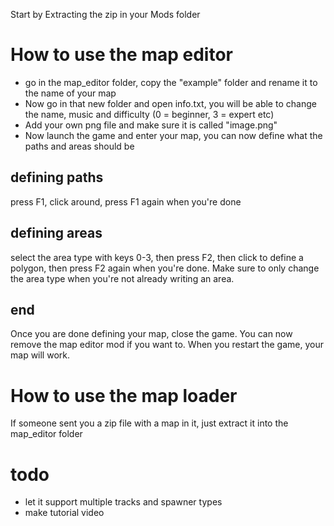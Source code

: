 Start by Extracting the zip in your Mods folder

# How to use the map editor
- go in the map_editor folder, copy the "example" folder and rename it to the name of your map
- Now go in that new folder and open info.txt, you will be able to change the name, music and difficulty (0 = beginner, 3 = expert etc)
- Add your own png file and make sure it is called "image.png"
- Now launch the game and enter your map, you can now define what the paths and areas should be

## defining paths
press F1, click around, press F1 again when you're done

## defining areas
select the area type with keys 0-3, then press F2, then click to define a polygon, then press F2 again when you're done. Make sure to only change the area type when you're not already writing an area.

## end
Once you are done defining your map, close the game. You can now remove the map editor mod if you want to. When you restart the game, your map will work.

# How to use the map loader
If someone sent you a zip file with a map in it, just extract it into the map_editor folder

# todo
- let it support multiple tracks and spawner types
- make tutorial video


